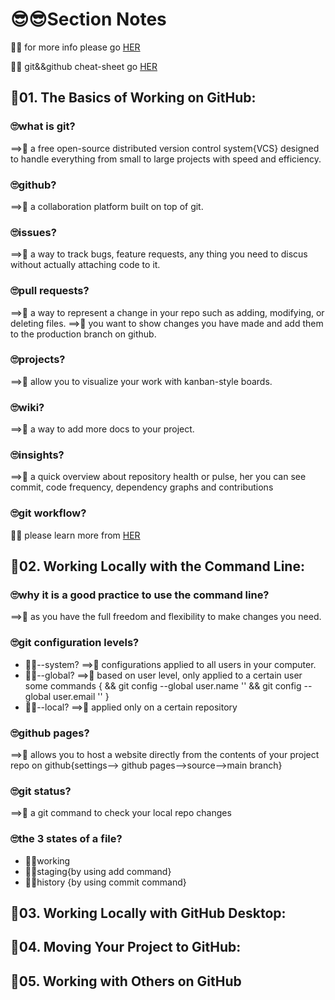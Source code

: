 # 😎😎Section Notes

🐋🐋 for more info please go [HER](https://youtube.com/playlist?list=PLtxOBbrOOPH4zeJLOdRNrP4pGft2IfMgo)

🐋🐋 git&&github cheat-sheet go [HER](https://education.github.com/git-cheat-sheet-education.pdf)

## 🧐01. The Basics of Working on GitHub:

### 🙄what is git?

==>🤩 a free open-source distributed version control system{VCS} designed to handle everything from small to large projects with speed and efficiency.

### 🙄github?

==>🤩 a collaboration platform built on top of git.

### 🙄issues?

==>🤩 a way to track bugs, feature requests, any thing you need to discus without actually attaching code to it.

### 🙄pull requests?

==>🤩 a way to represent a change in your repo such as adding, modifying, or deleting files.
==>🤩 you want to show changes you have made and add them to the production branch on github.

### 🙄projects?

==>🤩 allow you to visualize your work with kanban-style boards.

### 🙄wiki?

==>🤩 a way to add more docs to your project.

### 🙄insights?

==>🤩 a quick overview about repository health or pulse, her you can see commit, code frequency, dependency graphs and contributions

### 🙄git workflow?

🐋🐋 please learn more from [HER](https://www.youtube.com/watch?v=7OTrHx56GfE&ab_channel=SemiColonAcademy)

## 🧐02. Working Locally with the Command Line:

### 🙄why it is a good practice to use the command line?

==>🤩 as you have the full freedom and flexibility to make changes you need.

### 🙄git configuration levels?

- 🐱‍🏍--system?
  ==>🤩 configurations applied to all users in your computer.
- 🐱‍🏍--global?
  ==>🤩 based on user level, only applied to a certain user
  some commands {
  && git config --global user.name ''
  && git config --global user.email ''
  }
- 🐱‍🏍--local?
  ==>🤩 applied only on a certain repository

### 🙄github pages?

==>🤩 allows you to host a website directly from the contents of your project repo on github{settings--> github pages-->source-->main branch}

### 🙄git status?

==>🤩 a git command to check your local repo changes

### 🙄the 3 states of a file?

- 🐱‍🏍working
- 🐱‍🏍staging{by using add command}
- 🐱‍🏍history {by using commit command}

## 🧐03. Working Locally with GitHub Desktop:

## 🧐04. Moving Your Project to GitHub:

## 🧐05. Working with Others on GitHub
